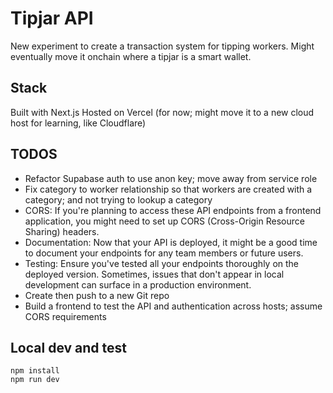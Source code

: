 # Tipjar API
New experiment to create a transaction system for tipping workers. Might eventually move it onchain where a tipjar is a smart wallet.  

## Stack
Built with Next.js
Hosted on Vercel (for now; might move it to a new cloud host for learning, like Cloudflare)

## TODOS
- Refactor Supabase auth to use anon key; move away from service role
- Fix category to worker relationship so that workers are created with a category; and not trying to lookup a category
- CORS: If you're planning to access these API endpoints from a frontend application, you might need to set up CORS (Cross-Origin Resource Sharing) headers.
- Documentation: Now that your API is deployed, it might be a good time to document your endpoints for any team members or future users.
- Testing: Ensure you've tested all your endpoints thoroughly on the deployed version. Sometimes, issues that don't appear in local development can surface in a production environment.
- Create then push to a new Git repo
- Build a frontend to test the API and authentication across hosts; assume CORS requirements

## Local dev and test
```
npm install
npm run dev
```
